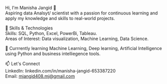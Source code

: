 Hi, I'm Manisha Jangid 👋  
Aspiring data Analsyt/ scientist with a passion for continuous learning and apply my knowledge and skills to real-world projects.

🔧 Skills & Technologies  
Skills: SQL, Python, Excel, PowerBi, Tableau.   
Areas of Interest: Data visualization, Machine Learning, Data Science.

🌱 Currrently learning Machine Learning, Deep learning, Artificial Intelligence using Python and business intelliegence tools.

📫 Let's Connect    
LinkedIn: linkedin.com/in/manisha-jangid-653387220      
Email: mjangid408.mj@gmail.com


<!---ManishaJangid14/ManishaJangid14 is a ✨ special ✨ repository because its `README.md` (this file) appears on your GitHub profile.
You can click the Preview link to take a look at your changes.
--->
